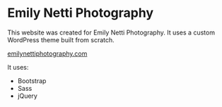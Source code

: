 <h1>Emily Netti Photography</h1>
<p>This website was created for Emily Netti Photography. It uses a custom WordPress theme built from scratch.</p>
<a href="https://emilynettiphotography.com" target="_blank">emilynettiphotography.com</a>
<p>It uses: </p>
<ul>
  <li>Bootstrap</li>
  <li>Sass</li>
  <li>jQuery</li>
</ul>
